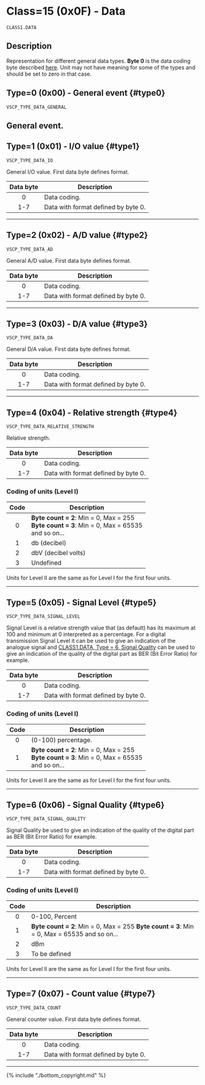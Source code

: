 # Class=15 (0x0F) - Data

    CLASS1.DATA

## Description

Representation for different general data types. **Byte 0** is the data coding byte described [here](./data_coding.md). Unit may not have meaning for some of the types and should be set to zero in that case.

## Type=0 (0x00) - General event {#type0}
    VSCP_TYPE_DATA_GENERAL
General event.
----

## Type=1 (0x01) - I/O value {#type1}
    VSCP_TYPE_DATA_IO
General I/O value. First data byte defines format. 

 | Data byte | Description                         | 
 | :---------: | -----------                       | 
 | 0         | Data coding.                        | 
 | 1-7       | Data with format defined by byte 0. | 

----

## Type=2 (0x02) - A/D value {#type2}
    VSCP_TYPE_DATA_AD
General A/D value. First data byte defines format. 

 | Data byte | Description                         | 
 | :---------: | -----------                       | 
 | 0         | Data coding.                        | 
 | 1-7       | Data with format defined by byte 0. | 

----

## Type=3 (0x03) - D/A value {#type3}
    VSCP_TYPE_DATA_DA
General D/A value. First data byte defines format. 

 | Data byte | Description                         | 
 | :---------: | -----------                       | 
 | 0         | Data coding.                        | 
 | 1-7       | Data with format defined by byte 0. | 

----

## Type=4 (0x04) - Relative strength {#type4}
    VSCP_TYPE_DATA_RELATIVE_STRENGTH
Relative strength.  

 | Data byte | Description                         | 
 | :---------: | -----------                       | 
 | 0         | Data coding.                        | 
 | 1-7       | Data with format defined by byte 0. | 

### Coding of units (Level I)

 | Code | Description  | 
 | :----: | ----------- | 
 | 0    | **Byte count = 2**: Min = 0, Max = 255 <br> **Byte count = 3**: Min = 0, Max = 65535 <br> and so on... | 
 | 1    | db (decibel) | 
 | 2    | dbV (decibel volts) | 
 | 3    | Undefined | 

Units for Level II are the same as for Level I for the first four units.

----

## Type=5 (0x05) - Signal Level {#type5}
    VSCP_TYPE_DATA_SIGNAL_LEVEL
Signal Level is a relative strength value that (as default) has its maximum at 100 and minimum at 0 interpreted as a percentage. For a digital transmission Signal Level it can be used to give an indication of the analogue signal and [CLASS1.DATA, Type = 6, Signal Quality](./class1.data.md#type6) can be used to give an indication of the quality of the digital part as BER (Bit Error Ratio) for example.

 | Data byte | Description                         | 
 | :---------: | -----------                         | 
 | 0         | Data coding.                        | 
 | 1-7       | Data with format defined by byte 0. | 

### Coding of units (Level I)
 | Code | Description                                                                                        | 
 | :----: | -----------                                                                                        | 
 | 0    | (0-100) percentage.                                                                               | 
 | 1    | **Byte count = 2**: Min = 0, Max = 255<br>**Byte count = 3**: Min = 0, Max = 65535<br>  and so on... | 


Units for Level II are the same as for Level I for the first four units.

----

## Type=6 (0x06) - Signal Quality {#type6}
    VSCP_TYPE_DATA_SIGNAL_QUALITY
Signal Quality be used to give an indication of the quality of the digital part as BER (Bit Error Ratio) for example.

 | Data byte | Description                         |
 | :---------: | -----------                       |
 | 0         | Data coding.                        |
 | 1-7       | Data with format defined by byte 0. |

### Coding of units (Level I)

 | Code | Description                                                                                        |
 | :----: | -----------                                                                                        |
 | 0    | 0-100, Percent                                                                                     |
 | 1    | **Byte count = 2**: Min = 0, Max = 255  **Byte count = 3**: Min = 0, Max = 65535  and so on... |
 | 2    | dBm  |
 | 3    | To be defined |

Units for Level II are the same as for Level I for the first four units.

----

## Type=7 (0x07) - Count value {#type7}
    VSCP_TYPE_DATA_COUNT
General counter value. First data byte defines format. 

 | Data byte | Description                         | 
 | :---------: | -----------                         | 
 | 0         | Data coding.                        | 
 | 1-7       | Data with format defined by byte 0. | 


----

{% include "./bottom_copyright.md" %}
